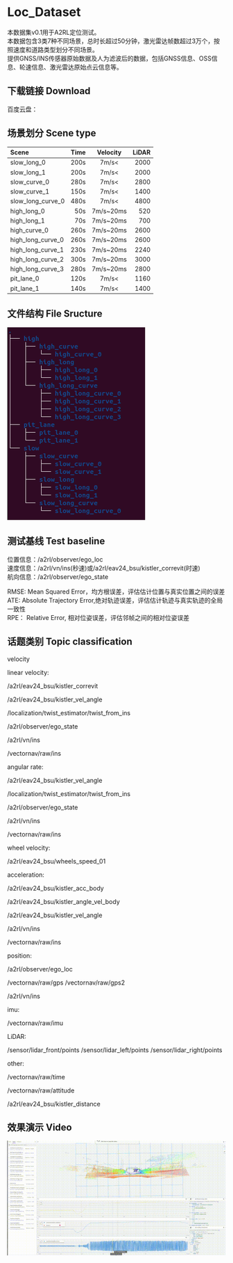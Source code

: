 # Loc_Dataset
本数据集v0.1用于A2RL定位测试。<br>
本数据包含3类7种不同场景，总时长超过50分钟，激光雷达帧数超过3万个，按照速度和道路类型划分不同场景。<br>
提供GNSS/INS传感器原始数据及人为滤波后的数据，包括GNSS信息、OSS信息、轮速信息、激光雷达原始点云信息等。

## 下载链接 Download
百度云盘：

## 场景划分 Scene type
| Scene | Time | Velocity | LiDAR |
|:-----------|------------:|:------------:|------------:|
| slow_long_0    | 200s     | 7m/s<     | 2000     |
| slow_long_1    | 200s     | 7m/s<     | 2000     |
| slow_curve_0    | 280s     | 7m/s<     | 2800     |
| slow_curve_1    | 150s     | 7m/s<     | 1400     |
| slow_long_curve_0    | 480s     | 7m/s<     | 4800     |
| high_long_0    | 50s     | 7m/s~20ms     | 520     |
| high_long_1    | 70s     | 7m/s~20ms     | 700     |
| high_curve_0    | 260s     | 7m/s~20ms     | 2600     |
| high_long_curve_0    | 260s     | 7m/s~20ms     | 2600     |
| high_long_curve_1    | 230s     | 7m/s~20ms     | 2240     |
| high_long_curve_2    | 300s     | 7m/s~20ms     | 3000     |
| high_long_curve_3    | 280s     | 7m/s~20ms     | 2800     |
| pit_lane_0   | 120s     | 7m/s<     | 1160     |
| pit_lane_1   | 140s     | 7m/s<     | 1400     |


## 文件结构 File Sructure
![数据存储结构](assets/structure.png)

## 测试基线 Test baseline
位置信息：/a2rl/observer/ego_loc<br>
速度信息：/a2rl/vn/ins(秒速)或/a2rl/eav24_bsu/kistler_correvit(时速)<br>
航向信息：/a2rl/observer/ego_state<br>

RMSE: Mean Squared Error，均方根误差，评估估计位置与真实位置之间的误差<br>
ATE: Absolute Trajectory Error,绝对轨迹误差，评估估计轨迹与真实轨迹的全局一致性<br>
RPE： Relative Error, 相对位姿误差，评估邻帧之间的相对位姿误差<br>

## 话题类别 Topic classification
velocity

linear velocity:

/a2rl/eav24_bsu/kistler_correvit

/a2rl/eav24_bsu/kistler_vel_angle

/localization/twist_estimator/twist_from_ins

/a2rl/observer/ego_state

/a2rl/vn/ins

/vectornav/raw/ins



angular rate:

/a2rl/eav24_bsu/kistler_vel_angle

/localization/twist_estimator/twist_from_ins

/a2rl/observer/ego_state

/a2rl/vn/ins

/vectornav/raw/ins



wheel velocity:

/a2rl/eav24_bsu/wheels_speed_01



acceleration:

/a2rl/eav24_bsu/kistler_acc_body

/a2rl/eav24_bsu/kistler_angle_vel_body

/a2rl/eav24_bsu/kistler_vel_angle

/a2rl/vn/ins

/vectornav/raw/ins



position:

/a2rl/observer/ego_loc

/vectornav/raw/gps
/vectornav/raw/gps2

/a2rl/vn/ins



imu:

/vectornav/raw/imu



LiDAR:

/sensor/lidar_front/points
/sensor/lidar_left/points
/sensor/lidar_right/points


other:

/vectornav/raw/time

/vectornav/raw/attitude

/a2rl/eav24_bsu/kistler_distance

## 效果演示 Video 
![动图演示](assets/bag.gif)